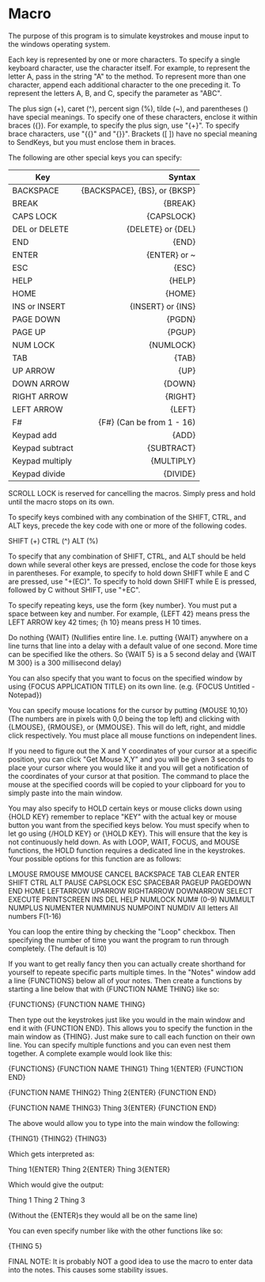 # Macro

The purpose of this program is to simulate keystrokes and mouse input to the windows operating system.

Each key is represented by one or more characters. To specify a single keyboard character, use the character itself. For example, to represent the letter A, pass in the string "A" to the method. To represent more than one character, append each additional character to the one preceding it. To represent the letters A, B, and C, specify the parameter as "ABC".

The plus sign (+), caret (^), percent sign (%), tilde (~), and parentheses () have special meanings. To specify one of these characters, enclose it within braces ({}). For example, to specify the plus sign, use "{+}". To specify brace characters, use "{{}" and "{}}". Brackets ([ ]) have no special meaning to SendKeys, but you must enclose them in braces. 

The following are other special keys you can specify:

| Key             | Syntax                       |
| --------------- | ----------------------------:|
| BACKSPACE       | {BACKSPACE}, {BS}, or {BKSP} |
| BREAK           | {BREAK}                      |
| CAPS LOCK       | {CAPSLOCK}                   |
| DEL or DELETE   | {DELETE} or {DEL}            |
| END             | {END}                        |
| ENTER           | {ENTER} or ~                 |
| ESC             | {ESC}                        |
| HELP            | {HELP}                       |
| HOME            | {HOME}                       |
| INS or INSERT   | {INSERT} or {INS}            |
| PAGE DOWN       | {PGDN}                       |
| PAGE UP         | {PGUP}                       |
| NUM LOCK        | {NUMLOCK}                    |
| TAB             | {TAB}                        |
| UP ARROW        | {UP}                         |
| DOWN ARROW      | {DOWN}                       |
| RIGHT ARROW     | {RIGHT}                      |
| LEFT ARROW      | {LEFT}                       |
| F#              | {F#} (Can be from 1 - 16)    |
| Keypad add      | {ADD}                        |
| Keypad subtract | {SUBTRACT}                   |
| Keypad multiply | {MULTIPLY}                   |
| Keypad divide   | {DIVIDE}                     |

SCROLL LOCK is reserved for cancelling the macros. Simply press and hold until the macro stops on its own.

To specify keys combined with any combination of the SHIFT, CTRL, and ALT keys, precede the key code with one or more of the following codes.

SHIFT (+)
CTRL  (^)
ALT   (%)

To specify that any combination of SHIFT, CTRL, and ALT should be held down while several other keys are pressed, enclose the code for those keys in parentheses. For example, to specify to hold down SHIFT while E and C are pressed, use "+(EC)". To specify to hold down SHIFT while E is pressed, followed by C without SHIFT, use "+EC".

To specify repeating keys, use the form {key number}. You must put a space between key and number. For example, {LEFT 42} means press the LEFT ARROW key 42 times; {h 10} means press H 10 times.

Do nothing {WAIT} (Nullifies entire line. I.e. putting {WAIT} anywhere on a line turns that line into a delay with a default value of one second. More time can be specified like the others. So {WAIT 5} is a 5 second delay and {WAIT M 300} is a 300 millisecond delay)

You can also specify that you want to focus on the specified window by using {FOCUS APPLICATION TITLE} on its own line. (e.g. {FOCUS Untitled - Notepad})

You can specify mouse locations for the cursor by putting {MOUSE 10,10} (The numbers are in pixels with 0,0 being the top left) and clicking with {LMOUSE}, {RMOUSE}, or {MMOUSE}. This will do left, right, and middle click respectively. You must place all mouse functions on independent lines.

If you need to figure out the X and Y coordinates of your cursor at a specific position, you can click "Get Mouse X,Y" and you will be given 3 seconds to place your cursor where you would like it and you will get a notification of the coordinates of your cursor at that position. The command to place the mouse at the specified coords will be copied to your clipboard for you to simply paste into the main window.

You may also specify to HOLD certain keys or mouse clicks down using {HOLD KEY} remember to replace "KEY" with the actual key or mouse button you want from the specified keys below. You must specify when to let go using {/HOLD KEY} or {\HOLD KEY}. This will ensure that the key is not continuously held down. As with LOOP, WAIT, FOCUS, and MOUSE functions, the HOLD function requires a dedicated line in the keystrokes. Your possible options for this function are as follows:

LMOUSE             RMOUSE             MMOUSE             CANCEL
BACKSPACE          TAB                CLEAR              ENTER
SHIFT              CTRL               ALT                PAUSE
CAPSLOCK           ESC                SPACEBAR           PAGEUP
PAGEDOWN           END                HOME               LEFTARROW
UPARROW            RIGHTARROW         DOWNARROW          SELECT
EXECUTE            PRINTSCREEN        INS                DEL
HELP               NUMLOCK            NUM# (0-9)         NUMMULT
NUMPLUS            NUMENTER           NUMMINUS           NUMPOINT
NUMDIV             All letters        All numbers        F(1-16)

You can loop the entire thing by checking the "Loop" checkbox. Then specifying the number of time you want the program to run through completely. (The default is 10)

If you want to get really fancy then you can actually create shorthand for yourself to repeate specific parts multiple times. In the "Notes" window add a line {FUNCTIONS} below all of your notes. Then create a functions by starting a line below that with {FUNCTION NAME THING} like so:

{FUNCTIONS}
{FUNCTION NAME THING}

Then type out the keystrokes just like you would in the main window and end it with {FUNCTION END}. This allows you to specify the function in the main window as {THING}. Just make sure to call each function on their own line. You can specify multiple functions and you can even nest them together. A complete example would look like this:

{FUNCTIONS}
{FUNCTION NAME THING1}
Thing 1{ENTER}
{FUNCTION END}

{FUNCTION NAME THING2}
Thing 2{ENTER}
{FUNCTION END}

{FUNCTION NAME THING3}
Thing 3{ENTER}
{FUNCTION END}

The above would allow you to type into the main window the following:

{THING1}
{THING2}
{THING3}

Which gets interpreted as:

Thing 1{ENTER}
Thing 2{ENTER}
Thing 3{ENTER}

Which would give the output:

Thing 1
Thing 2
Thing 3

(Without the {ENTER}s they would all be on the same line)

You can even specify number like with the other functions like so:

{THING 5}

FINAL NOTE: It is probably NOT a good idea to use the macro to enter data into the notes. This causes some stability issues.
